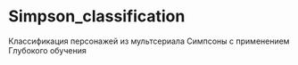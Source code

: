 # Simpson_classification
Классификация персонажей из мультсериала Симпсоны с применением Глубокого обучения
